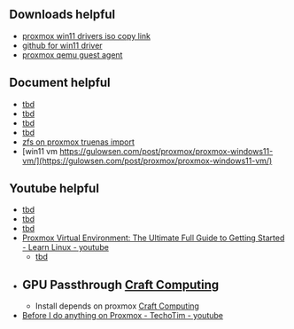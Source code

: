 
## Downloads helpful
- [proxmox win11 drivers iso copy link](https://fedorapeople.org/groups/virt/virtio-win/direct-downloads/stable-virtio/virtio-win.iso)
- [github for win11 driver](https://github.com/virtio-win/virtio-win-pkg-scripts)
- [proxmox qemu guest agent](https://pve.proxmox.com/wiki/Qemu-guest-agent)

## Document helpful
- [tbd]()
- [tbd]()
- [tbd]()
- [tbd]()
- [zfs on proxmox truenas import](https://forum.proxmox.com/threads/migrating-zfs-from-truenas-to-proxmox.131634/)
- [win11 vm https://gulowsen.com/post/proxmox/proxmox-windows11-vm/](https://gulowsen.com/post/proxmox/proxmox-windows11-vm/)

## Youtube helpful
- [tbd]()
- [tbd]()
- [tbd]()
- [Proxmox Virtual Environment: The Ultimate Full Guide to Getting Started - Learn Linux - youtube](https://www.youtube.com/watch?v=5j0Zb6x_hOk&list=PLT98CRl2KxKHnlbYhtABg6cF50bYa8Ulo)
  - [tbd]()
- ## GPU Passthrough [Craft Computing](https://www.youtube.com/watch?v=cPrOoeMxzu0)
  - Install depends on proxmox [Craft Computing](https://youtu.be/cPrOoeMxzu0?t=308)
- [Before I do anything on Proxmox - TechoTim - youtube](https://youtu.be/GoZaMgEgrHw)
